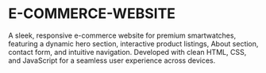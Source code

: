 # E-COMMERCE-WEBSITE
A sleek, responsive e-commerce website for premium smartwatches, featuring a dynamic hero section, interactive product listings, About section, contact form, and intuitive navigation. Developed with clean HTML, CSS, and JavaScript for a seamless user experience across devices.
